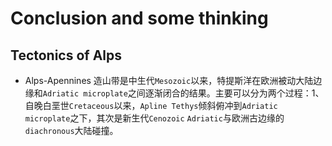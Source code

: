 # Conclusion and some thinking
## Tectonics of Alps 
* Alps-Apennines 造山带是中生代`Mesozoic`以来，特提斯洋在欧洲被动大陆边缘和`Adriatic microplate`之间逐渐闭合的结果。主要可以分为两个过程：1、自晚白垩世`Cretaceous`以来，`Apline Tethys`倾斜俯冲到`Adriatic microplate`之下，其次是新生代`Cenozoic` `Adriatic`与欧洲古边缘的`diachronous`大陆碰撞。
